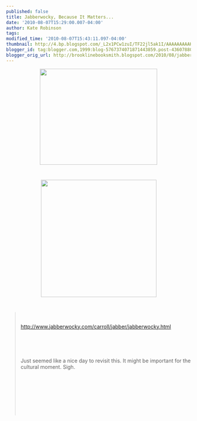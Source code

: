 ```yaml
---
published: false
title: Jabberwocky, Because It Matters...
date: '2010-08-07T15:29:00.007-04:00'
author: Kate Robinson
tags: 
modified_time: '2010-08-07T15:43:11.097-04:00'
thumbnail: http://4.bp.blogspot.com/_L2x1PCw1zuI/TF22jl5ak1I/AAAAAAAAAHI/HipOWVRh9Dk/s72-c/1096279.jpg
blogger_id: tag:blogger.com,1999:blog-5767374071871443859.post-4360788098639712213
blogger_orig_url: http://brooklinebooksmith.blogspot.com/2010/08/jabberwocky-because-it-matters.html
---
```


<a href="http://4.bp.blogspot.com/_L2x1PCw1zuI/TF22jl5ak1I/AAAAAAAAAHI/HipOWVRh9Dk/s1600/1096279.jpg"><img style="TEXT-ALIGN: center; MARGIN: 0px auto 10px; WIDTH: 320px; DISPLAY: block; HEIGHT: 262px; CURSOR: hand" id="BLOGGER_PHOTO_ID_5502755042301219666" border="0" alt="" src="http://4.bp.blogspot.com/_L2x1PCw1zuI/TF22jl5ak1I/AAAAAAAAAHI/HipOWVRh9Dk/s320/1096279.jpg" /></a><br /><div><a href="http://1.bp.blogspot.com/_L2x1PCw1zuI/TF22BydSK8I/AAAAAAAAAHA/loODvd4kYoc/s1600/chickenjabberwock.jpg"><img style="TEXT-ALIGN: center; MARGIN: 0px auto 10px; WIDTH: 315px; DISPLAY: block; HEIGHT: 320px; CURSOR: hand" id="BLOGGER_PHOTO_ID_5502754461557337026" border="0" alt="" src="http://1.bp.blogspot.com/_L2x1PCw1zuI/TF22BydSK8I/AAAAAAAAAHA/loODvd4kYoc/s320/chickenjabberwock.jpg" /></a><br /><div><blockquote><p></p><br /><p><a href="http://www.jabberwocky.com/carroll/jabber/jabberwocky.html">http://www.jabberwocky.com/carroll/jabber/jabberwocky.html</a></p><br /><p></p><br /><p>Just seemed like a nice day to revisit this. It might be important for the cultural moment. Sigh.</p><br /><p></p><br /><p></p><br /><p><br /></p></blockquote></div></div>